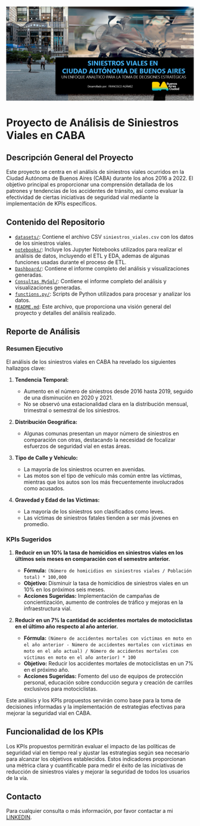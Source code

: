 
![Image alt text](Assets/CABA-Presentacion.jpg)
# Proyecto de Análisis de Siniestros Viales en CABA

## Descripción General del Proyecto

Este proyecto se centra en el análisis de siniestros viales ocurridos en la Ciudad Autónoma de Buenos Aires (CABA) durante los años 2016 a 2022. El objetivo principal es proporcionar una comprensión detallada de los patrones y tendencias de los accidentes de tránsito, así como evaluar la efectividad de ciertas iniciativas de seguridad vial mediante la implementación de KPIs específicos.

## Contenido del Repositorio

- [`datasets/`](PI2_DA/tree/main/DataSets): Contiene el archivo CSV `siniestros_viales.csv` con los datos de los siniestros viales.
- [`notebooks/`](PI2_DA/tree/main/Notebooks): Incluye los Jupyter Notebooks utilizados para realizar el análisis de datos, incluyendo el ETL y EDA, ademas de algunas funciones usadas durante el proceso de ETL.
- [`Dashboard/`](PI2_DA/tree/main/Dashboard): Contiene el informe completo del análisis y visualizaciones generadas.
- [`Consultas MySql/`](PI2_DA/tree/main/MySQL): Contiene el informe completo del análisis y visualizaciones generadas.
- [`functions.py/`](PI2_DA/tree/main/functions.py): Scripts de Python utilizados para procesar y analizar los datos.
- [`README.md`](PI2_DA/README.md): Este archivo, que proporciona una visión general del proyecto y detalles del análisis realizado.

## Reporte de Análisis

### Resumen Ejecutivo

El análisis de los siniestros viales en CABA ha revelado los siguientes hallazgos clave:

1. **Tendencia Temporal:**
   - Aumento en el número de siniestros desde 2016 hasta 2019, seguido de una disminución en 2020 y 2021.
   - No se observó una estacionalidad clara en la distribución mensual, trimestral o semestral de los siniestros.

2. **Distribución Geográfica:**
   - Algunas comunas presentan un mayor número de siniestros en comparación con otras, destacando la necesidad de focalizar esfuerzos de seguridad vial en estas áreas.

3. **Tipo de Calle y Vehículo:**
   - La mayoría de los siniestros ocurren en avenidas.
   - Las motos son el tipo de vehículo más común entre las víctimas, mientras que los autos son los más frecuentemente involucrados como acusados.

4. **Gravedad y Edad de las Víctimas:**
   - La mayoría de los siniestros son clasificados como leves.
   - Las víctimas de siniestros fatales tienden a ser más jóvenes en promedio.

### KPIs Sugeridos

1. **Reducir en un 10% la tasa de homicidios en siniestros viales en los últimos seis meses en comparación con el semestre anterior.**

   - **Fórmula:** `(Número de homicidios en siniestros viales / Población total) * 100,000`
   - **Objetivo:** Disminuir la tasa de homicidios de siniestros viales en un 10% en los próximos seis meses.
   - **Acciones Sugeridas:** Implementación de campañas de concientización, aumento de controles de tráfico y mejoras en la infraestructura vial.

2. **Reducir en un 7% la cantidad de accidentes mortales de motociclistas en el último año respecto al año anterior.**

   - **Fórmula:** `(Número de accidentes mortales con víctimas en moto en el año anterior - Número de accidentes mortales con víctimas en moto en el año actual) / Número de accidentes mortales con víctimas en moto en el año anterior) * 100`
   - **Objetivo:** Reducir los accidentes mortales de motociclistas en un 7% en el próximo año.
   - **Acciones Sugeridas:** Fomento del uso de equipos de protección personal, educación sobre conducción segura y creación de carriles exclusivos para motociclistas.

Este análisis y los KPIs propuestos servirán como base para la toma de decisiones informadas y la implementación de estrategias efectivas para mejorar la seguridad vial en CABA.

## Funcionalidad de los KPIs

Los KPIs propuestos permitirán evaluar el impacto de las políticas de seguridad vial en tiempo real y ajustar las estrategias según sea necesario para alcanzar los objetivos establecidos. Estos indicadores proporcionan una métrica clara y cuantificable para medir el éxito de las iniciativas de reducción de siniestros viales y mejorar la seguridad de todos los usuarios de la vía.

## Contacto

Para cualquier consulta o más información, por favor contactar a mi [LINKEDIN](https://www.linkedin.com/in/francisco-ag%C3%A1mez-bb132857/).

